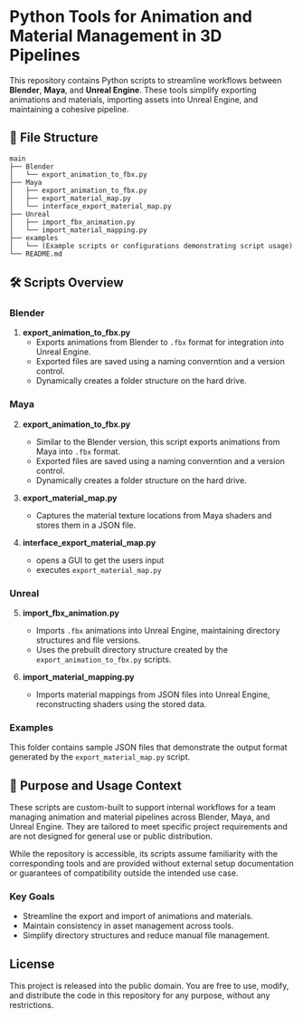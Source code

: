 # Python Tools for Animation and Material Management in 3D Pipelines

This repository contains Python scripts to streamline workflows between **Blender**, **Maya**, and **Unreal Engine**. These tools simplify exporting animations and materials, importing assets into Unreal Engine, and maintaining a cohesive pipeline.

## 📂 File Structure

```plaintext
main
├── Blender
│   └── export_animation_to_fbx.py
├── Maya
│   ├── export_animation_to_fbx.py
│   ├── export_material_map.py
│   └── interface_export_material_map.py
├── Unreal
│   ├── import_fbx_animation.py
│   └── import_material_mapping.py
├── examples
│   └── (Example scripts or configurations demonstrating script usage)
└── README.md
```

## 🛠️ Scripts Overview

### Blender
1. **export_animation_to_fbx.py**  
   - Exports animations from Blender to `.fbx` format for integration into Unreal Engine.
   - Exported files are saved using a naming converntion and a version control.
   - Dynamically creates a folder structure on the hard drive.

### Maya
2. **export_animation_to_fbx.py**  
   - Similar to the Blender version, this script exports animations from Maya into `.fbx` format.
   - Exported files are saved using a naming converntion and a version control.
   - Dynamically creates a folder structure on the hard drive. 
   
3. **export_material_map.py**  
   - Captures the material texture locations from Maya shaders and stores them in a JSON file.
  
4. **interface_export_material_map.py**  
   - opens a GUI to get the users input
   - executes `export_material_map.py`

### Unreal
5. **import_fbx_animation.py**  
   - Imports `.fbx` animations into Unreal Engine, maintaining directory structures and file versions.
   - Uses the prebuilt directory structure created by the `export_animation_to_fbx.py` scripts.

6. **import_material_mapping.py**  
   - Imports material mappings from JSON files into Unreal Engine, reconstructing shaders using the stored data.

### Examples
This folder contains sample JSON files that demonstrate the output format generated by the `export_material_map.py` script.


## 🔧 Purpose and Usage Context

These scripts are custom-built to support internal workflows for a team managing animation and material pipelines across Blender, Maya, and Unreal Engine. They are tailored to meet specific project requirements and are not designed for general use or public distribution.

While the repository is accessible, its scripts assume familiarity with the corresponding tools and are provided without external setup documentation or guarantees of compatibility outside the intended use case.

### Key Goals
- Streamline the export and import of animations and materials.
- Maintain consistency in asset management across tools.
- Simplify directory structures and reduce manual file management.


## License

This project is released into the public domain. You are free to use, modify, and distribute the code in this repository for any purpose, without any restrictions.
